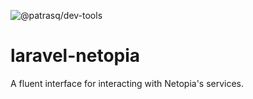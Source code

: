 ![@patrasq/dev-tools](https://i.imgur.com/GGHIKR2.png)

# laravel-netopia
A fluent interface for interacting with Netopia's services.
